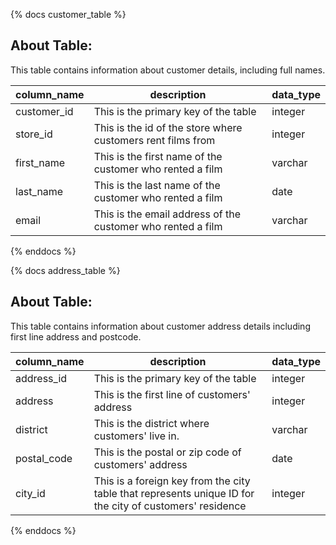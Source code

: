 {% docs customer_table %}
## About Table:
This table contains information about customer details, including full names.

| column_name |  description                                                    |  data_type |
|-------------|-----------------------------------------------------------------|----------- |
| customer_id | This is the primary key of the table                            | integer    |
| store_id    | This is the id of the store where customers rent films from     |  integer   |
| first_name  | This is the first name of the customer who rented a film        |  varchar   |
| last_name   | This is the last name of the customer who rented a film         |  date      |
| email       | This is the email address of the customer who rented a film     |  varchar   |
    
{% enddocs %}

{% docs address_table %}
## About Table:
This table contains information about customer address details including first line address and postcode.

| column_name |  description                                                                                            |  data_type |
|-------------|---------------------------------------------------------------------------------------------------------|----------- |
| address_id  | This is the primary key of the table                                                                    |  integer   |
| address     | This is the first line of customers' address                                                            |  integer   |
| district    | This is the district where customers' live in.                                                          |  varchar   |
| postal_code | This is the postal or zip code of customers' address                                                    |  date      |
| city_id     | This is a foreign key from the city table that represents unique ID for the city of customers' residence|  integer   |
    
{% enddocs %}